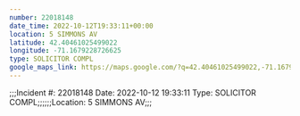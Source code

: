 ```yaml
---
number: 22018148
date_time: 2022-10-12T19:33:11+00:00
location: 5 SIMMONS AV
latitude: 42.40461025499022
longitude: -71.1679228726625
type: SOLICITOR COMPL
google_maps_link: https://maps.google.com/?q=42.40461025499022,-71.1679228726625
---
```


;;;Incident #: 22018148  Date: 2022-10-12 19:33:11   Type: SOLICITOR COMPL;;;;;;Location: 5 SIMMONS AV;;;
